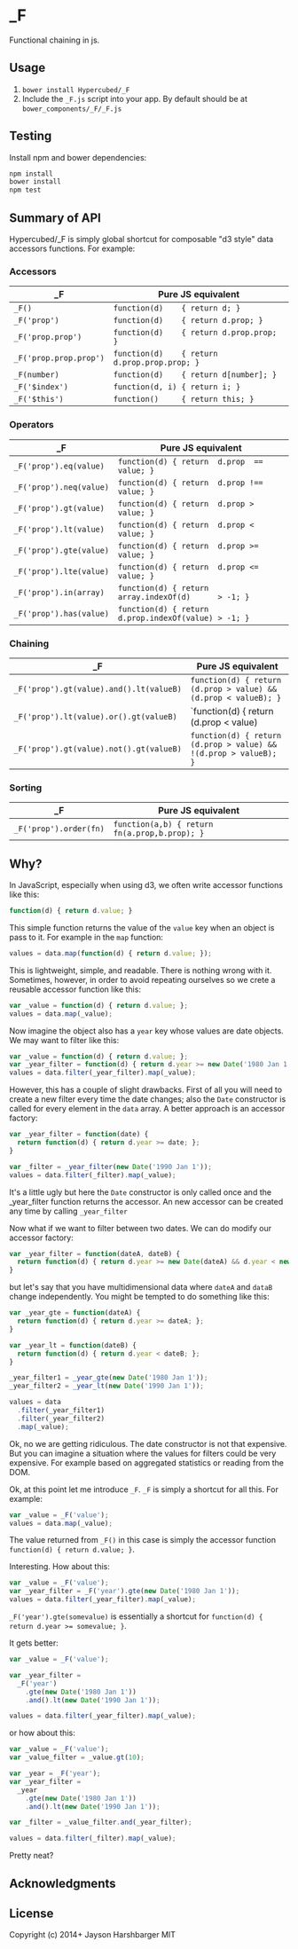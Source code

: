 # _F

Functional chaining in js.

## Usage
1. `bower install Hypercubed/_F`
2. Include the `_F.js` script into your app.  By default should be at `bower_components/_F/_F.js`

## Testing

Install npm and bower dependencies:

```bash
npm install
bower install
npm test
```

## Summary of API

Hypercubed/_F is simply global shortcut for composable "d3 style" data accessors functions. For example:

### Accessors

| _F                      | Pure JS equivalent                             |
| ----------------------- | ---------------------------------------------- |
| `_F()`                  | `function(d)    { return d; }`                 |
| `_F('prop')`            | `function(d)    { return d.prop; }`            |
| `_F('prop.prop')`       | `function(d)    { return d.prop.prop; }`       |
| `_F('prop.prop.prop')`  | `function(d)    { return d.prop.prop.prop; }`  |
| `_F(number)`            | `function(d)    { return d[number]; }`         |
| `_F('$index')`          | `function(d, i) { return i; }`                 |
| `_F('$this')`           | `function()     { return this; }`              |

### Operators

| _F                      | Pure JS equivalent                                    |
| ----------------------- | ----------------------------------------------------- |
| `_F('prop').eq(value)`  | `function(d) { return  d.prop  == value; }`           |
| `_F('prop').neq(value)` | `function(d) { return  d.prop !== value; }`           |
| `_F('prop').gt(value)`  | `function(d) { return  d.prop >   value; }`           |
| `_F('prop').lt(value)`  | `function(d) { return  d.prop <   value; }`           |
| `_F('prop').gte(value)` | `function(d) { return  d.prop >=  value; }`           |
| `_F('prop').lte(value)` | `function(d) { return  d.prop <=  value; }`           |
| `_F('prop').in(array)`  | `function(d) { return  array.indexOf(d)      > -1; }` |
| `_F('prop').has(value)` | `function(d) { return  d.prop.indexOf(value) > -1; }` |

### Chaining

| _F                                      | Pure JS equivalent                                    |
| --------------------------------------- | ----------------------------------------------------- |
| `_F('prop').gt(value).and().lt(valueB)` | `function(d) { return (d.prop > value) &&  (d.prop < valueB); }` |
| `_F('prop').lt(value).or().gt(valueB)`  | `function(d) { return (d.prop < value) ||  (d.prop > valueB); }` |
| `_F('prop').gt(value).not().gt(valueB)` | `function(d) { return (d.prop > value) && !(d.prop > valueB); }` |

### Sorting

| _F                     | Pure JS equivalent                            |
| ---------------------- | --------------------------------------------- |
| `_F('prop').order(fn)` | `function(a,b) { return fn(a.prop,b.prop); }` |

## Why?

In JavaScript, especially when using d3, we often write accessor functions like this:

```js
function(d) { return d.value; }
```

This simple function returns the value of the `value` key when an object is pass to it.  For example in the `map` function:

```js
values = data.map(function(d) { return d.value; });
```

This is lightweight, simple, and readable.  There is nothing wrong with it.  Sometimes, however, in order to avoid repeating ourselves so we crete a reusable accessor function like this:

```js
var _value = function(d) { return d.value; };
values = data.map(_value);
```

Now imagine the object also has a `year` key whose values are date objects.  We may want to filter like this:

```js
var _value = function(d) { return d.value; };
var _year_filter = function(d) { return d.year >= new Date('1980 Jan 1'); };
values = data.filter(_year_filter).map(_value);
```

However, this has a couple of slight drawbacks.  First of all you will need to create a new filter every time the date changes; also the `Date` constructor is called for every element in the `data` array.  A better approach is an accessor factory:

```js
var _year_filter = function(date) {
  return function(d) { return d.year >= date; };
}

var _filter = _year_filter(new Date('1990 Jan 1'));
values = data.filter(_filter).map(_value);
```

It's a little ugly but here the `Date` constructor is only called once and the _year_filter function returns the accessor.  An new accessor can be created any time by calling `_year_filter`

Now what if we want to filter between two dates.  We can do modify our accessor factory:

```js
var _year_filter = function(dateA, dateB) {
  return function(d) { return d.year >= new Date(dateA) && d.year < new Date(dateB); };
}
```

but let's say that you have multidimensional data where `dateA` and `dataB` change independently.  You might be tempted to do something like this:

```js
var _year_gte = function(dateA) {
  return function(d) { return d.year >= dateA; };
}

var _year_lt = function(dateB) {
  return function(d) { return d.year < dateB; };
}

_year_filter1 = _year_gte(new Date('1980 Jan 1'));
_year_filter2 = _year_lt(new Date('1990 Jan 1'));

values = data
  .filter(_year_filter1)
  .filter(_year_filter2)
  .map(_value);
```

Ok, no we are getting ridiculous.  The date constructor is not that expensive.  But you can imagine a situation where the values for filters could be very expensive.  For example based on aggregated statistics or reading from the DOM.

Ok, at this point let me introduce `_F`.  `_F` is simply a shortcut for all this.  For example:

```js
var _value = _F('value');
values = data.map(_value);
```

The value returned from `_F()` in this case is simply the accessor function `function(d) { return d.value; }`.

Interesting.  How about this:

```js
var _value = _F('value');
var _year_filter = _F('year').gte(new Date('1980 Jan 1'));
values = data.filter(_year_filter).map(_value);
```

`_F('year').gte(somevalue)`  is essentially a shortcut for `function(d) { return d.year >= somevalue; }`.

It gets better:

```js
var _value = _F('value');

var _year_filter =
  _F('year')
    .gte(new Date('1980 Jan 1'))
    .and().lt(new Date('1990 Jan 1'));

values = data.filter(_year_filter).map(_value);
```

or how about this:

```js
var _value = _F('value');
var _value_filter = _value.gt(10);

var _year = _F('year');
var _year_filter =
  _year
    .gte(new Date('1980 Jan 1'))
    .and().lt(new Date('1990 Jan 1'));

var _filter = _value_filter.and(_year_filter);

values = data.filter(_filter).map(_value);
```

Pretty neat?

## Acknowledgments

## License
Copyright (c) 2014+ Jayson Harshbarger
MIT
